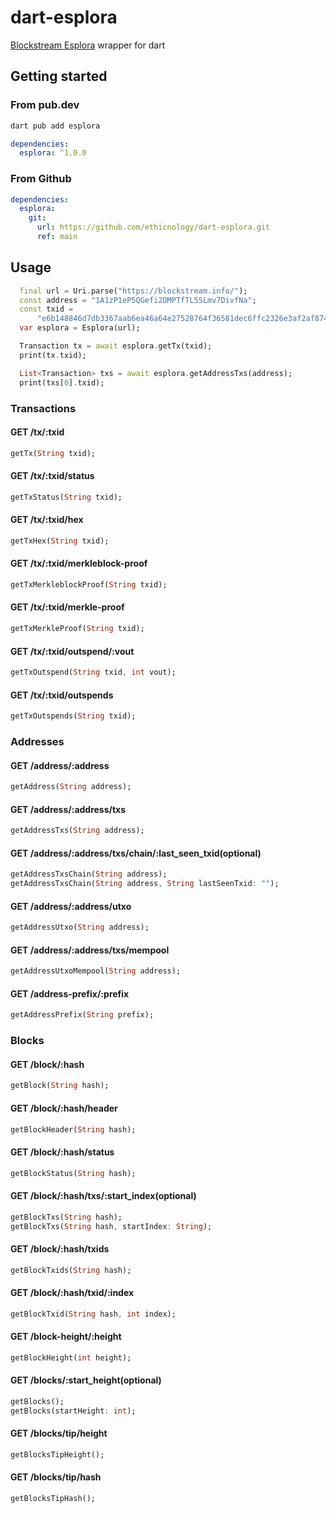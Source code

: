 # dart-esplora 
[Blockstream Esplora](https://github.com/Blockstream/esplora) wrapper for dart

## Getting started
### From pub.dev
```sh
dart pub add esplora
```

```yaml
dependencies: 
  esplora: ^1.0.0
```

### From Github
```yaml
dependencies:
  esplora:
    git:
      url: https://github.com/ethicnology/dart-esplora.git
      ref: main
```

## Usage
```dart
  final url = Uri.parse("https://blockstream.info/");
  const address = "1A1zP1eP5QGefi2DMPTfTL5SLmv7DivfNa";
  const txid =
      "e6b148846d7db3367aab6ea46a64e27528764f36581dec6ffc2326e3af2af874";
  var esplora = Esplora(url);

  Transaction tx = await esplora.getTx(txid);
  print(tx.txid);

  List<Transaction> txs = await esplora.getAddressTxs(address);
  print(txs[0].txid);
```

### Transactions
#### GET /tx/:txid
```dart
getTx(String txid);
```

#### GET /tx/:txid/status
```dart
getTxStatus(String txid);
```

#### GET /tx/:txid/hex
```dart
getTxHex(String txid);
```

#### GET /tx/:txid/merkleblock-proof
```dart
getTxMerkleblockProof(String txid);
```

#### GET /tx/:txid/merkle-proof
```dart
getTxMerkleProof(String txid);
```

#### GET /tx/:txid/outspend/:vout
```dart
getTxOutspend(String txid, int vout);
```

#### GET /tx/:txid/outspends
```dart
getTxOutspends(String txid);
```

### Addresses
#### GET /address/:address
```dart
getAddress(String address);
```

#### GET /address/:address/txs
```dart
getAddressTxs(String address);
```

#### GET /address/:address/txs/chain/:last_seen_txid(optional)
```dart
getAddressTxsChain(String address);
getAddressTxsChain(String address, String lastSeenTxid: "");
```

#### GET /address/:address/utxo
```dart
getAddressUtxo(String address);
```

#### GET /address/:address/txs/mempool
```dart
getAddressUtxoMempool(String address);
```

#### GET /address-prefix/:prefix
```dart
getAddressPrefix(String prefix);
```

### Blocks
#### GET /block/:hash
```dart
getBlock(String hash);
```

#### GET /block/:hash/header
```dart
getBlockHeader(String hash);
```

#### GET /block/:hash/status
```dart
getBlockStatus(String hash);
```

#### GET /block/:hash/txs/:start_index(optional)
```dart
getBlockTxs(String hash);
getBlockTxs(String hash, startIndex: String);
```

#### GET /block/:hash/txids
```dart
getBlockTxids(String hash);
```

#### GET /block/:hash/txid/:index
```dart
getBlockTxid(String hash, int index);
```

#### GET /block-height/:height
```dart
getBlockHeight(int height);
```

#### GET /blocks/:start_height(optional)
```dart
getBlocks();
getBlocks(startHeight: int);
```

#### GET /blocks/tip/height
```dart
getBlocksTipHeight();
```

#### GET /blocks/tip/hash
```dart
getBlocksTipHash();
```
